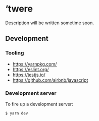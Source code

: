 # &lsquo;twere

Description will be written sometime soon.

## Development

### Tooling

- https://yarnpkg.com/
- https://eslint.org/
- https://jestjs.io/
- https://github.com/airbnb/javascript

### Development server

To fire up a development server:

```
$ yarn dev
```
